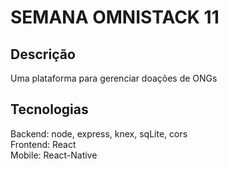 # SEMANA OMNISTACK 11

## Descrição
Uma plataforma para gerenciar doações de ONGs

## Tecnologias
Backend: node, express, knex, sqLite, cors  
Frontend: React  
Mobile: React-Native
